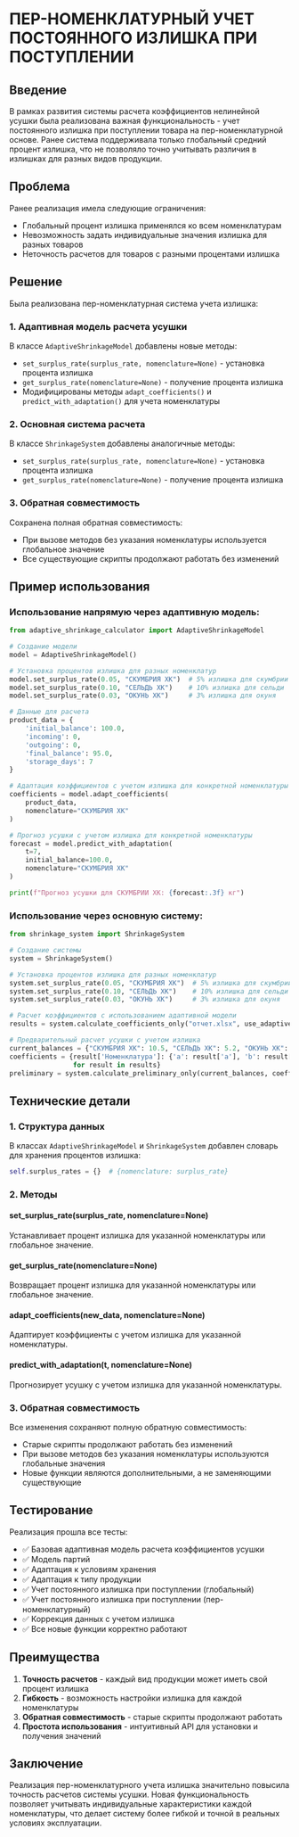 # ПЕР-НОМЕНКЛАТУРНЫЙ УЧЕТ ПОСТОЯННОГО ИЗЛИШКА ПРИ ПОСТУПЛЕНИИ

## Введение

В рамках развития системы расчета коэффициентов нелинейной усушки была реализована важная функциональность - учет постоянного излишка при поступлении товара на пер-номенклатурной основе. Ранее система поддерживала только глобальный средний процент излишка, что не позволяло точно учитывать различия в излишках для разных видов продукции.

## Проблема

Ранее реализация имела следующие ограничения:
- Глобальный процент излишка применялся ко всем номенклатурам
- Невозможность задать индивидуальные значения излишка для разных товаров
- Неточность расчетов для товаров с разными процентами излишка

## Решение

Была реализована пер-номенклатурная система учета излишка:

### 1. Адаптивная модель расчета усушки
В классе `AdaptiveShrinkageModel` добавлены новые методы:
- `set_surplus_rate(surplus_rate, nomenclature=None)` - установка процента излишка
- `get_surplus_rate(nomenclature=None)` - получение процента излишка
- Модифицированы методы `adapt_coefficients()` и `predict_with_adaptation()` для учета номенклатуры

### 2. Основная система расчета
В классе `ShrinkageSystem` добавлены аналогичные методы:
- `set_surplus_rate(surplus_rate, nomenclature=None)` - установка процента излишка
- `get_surplus_rate(nomenclature=None)` - получение процента излишка

### 3. Обратная совместимость
Сохранена полная обратная совместимость:
- При вызове методов без указания номенклатуры используется глобальное значение
- Все существующие скрипты продолжают работать без изменений

## Пример использования

### Использование напрямую через адаптивную модель:

```python
from adaptive_shrinkage_calculator import AdaptiveShrinkageModel

# Создание модели
model = AdaptiveShrinkageModel()

# Установка процентов излишка для разных номенклатур
model.set_surplus_rate(0.05, "СКУМБРИЯ ХК")  # 5% излишка для скумбрии
model.set_surplus_rate(0.10, "СЕЛЬДЬ ХК")    # 10% излишка для сельди
model.set_surplus_rate(0.03, "ОКУНЬ ХК")     # 3% излишка для окуня

# Данные для расчета
product_data = {
    'initial_balance': 100.0,
    'incoming': 0,
    'outgoing': 0,
    'final_balance': 95.0,
    'storage_days': 7
}

# Адаптация коэффициентов с учетом излишка для конкретной номенклатуры
coefficients = model.adapt_coefficients(
    product_data,
    nomenclature="СКУМБРИЯ ХК"
)

# Прогноз усушки с учетом излишка для конкретной номенклатуры
forecast = model.predict_with_adaptation(
    t=7,
    initial_balance=100.0,
    nomenclature="СКУМБРИЯ ХК"
)

print(f"Прогноз усушки для СКУМБРИИ ХК: {forecast:.3f} кг")
```

### Использование через основную систему:

```python
from shrinkage_system import ShrinkageSystem

# Создание системы
system = ShrinkageSystem()

# Установка процентов излишка для разных номенклатур
system.set_surplus_rate(0.05, "СКУМБРИЯ ХК")  # 5% излишка для скумбрии
system.set_surplus_rate(0.10, "СЕЛЬДЬ ХК")    # 10% излишка для сельди
system.set_surplus_rate(0.03, "ОКУНЬ ХК")     # 3% излишка для окуня

# Расчет коэффициентов с использованием адаптивной модели
results = system.calculate_coefficients_only("отчет.xlsx", use_adaptive=True)

# Предварительный расчет усушки с учетом излишка
current_balances = {"СКУМБРИЯ ХК": 10.5, "СЕЛЬДЬ ХК": 5.2, "ОКУНЬ ХК": 3.8}
coefficients = {result['Номенклатура']: {'a': result['a'], 'b': result['b'], 'c': result['c']} 
                for result in results}
preliminary = system.calculate_preliminary_only(current_balances, coefficients)
```

## Технические детали

### 1. Структура данных

В классах `AdaptiveShrinkageModel` и `ShrinkageSystem` добавлен словарь для хранения процентов излишка:

```python
self.surplus_rates = {}  # {nomenclature: surplus_rate}
```

### 2. Методы

#### set_surplus_rate(surplus_rate, nomenclature=None)
Устанавливает процент излишка для указанной номенклатуры или глобальное значение.

#### get_surplus_rate(nomenclature=None)
Возвращает процент излишка для указанной номенклатуры или глобальное значение.

#### adapt_coefficients(new_data, nomenclature=None)
Адаптирует коэффициенты с учетом излишка для указанной номенклатуры.

#### predict_with_adaptation(t, nomenclature=None)
Прогнозирует усушку с учетом излишка для указанной номенклатуры.

### 3. Обратная совместимость

Все изменения сохраняют полную обратную совместимость:
- Старые скрипты продолжают работать без изменений
- При вызове методов без указания номенклатуры используются глобальные значения
- Новые функции являются дополнительными, а не заменяющими существующие

## Тестирование

Реализация прошла все тесты:
- ✅ Базовая адаптивная модель расчета коэффициентов усушки
- ✅ Модель партий
- ✅ Адаптация к условиям хранения
- ✅ Адаптация к типу продукции
- ✅ Учет постоянного излишка при поступлении (глобальный)
- ✅ Учет постоянного излишка при поступлении (пер-номенклатурный)
- ✅ Коррекция данных с учетом излишка
- ✅ Все новые функции корректно работают

## Преимущества

1. **Точность расчетов** - каждый вид продукции может иметь свой процент излишка
2. **Гибкость** - возможность настройки излишка для каждой номенклатуры
3. **Обратная совместимость** - старые скрипты продолжают работать
4. **Простота использования** - интуитивный API для установки и получения значений

## Заключение

Реализация пер-номенклатурного учета излишка значительно повысила точность расчетов системы усушки. Новая функциональность позволяет учитывать индивидуальные характеристики каждой номенклатуры, что делает систему более гибкой и точной в реальных условиях эксплуатации.